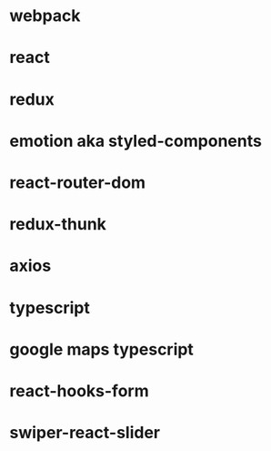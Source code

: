 # webpack
# react
# redux
# emotion aka styled-components
# react-router-dom 
# redux-thunk
# axios

# typescript
# google maps typescript
# react-hooks-form
# swiper-react-slider


